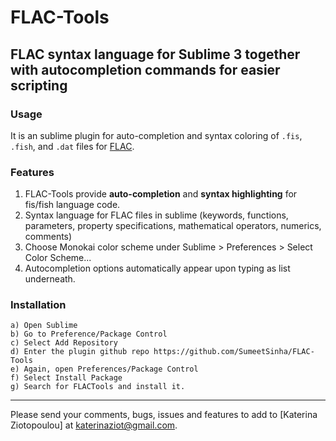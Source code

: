 # FLAC-Tools
## FLAC syntax language for Sublime 3 together with autocompletion commands for easier scripting

### Usage

It is an sublime plugin for auto-completion and syntax coloring of ```.fis```, ```.fish```, and ```.dat``` files for [FLAC](https://www.itascacg.com/software/FLAC).

### Features

1. FLAC-Tools provide **auto-completion** and **syntax highlighting** for fis/fish language code.
2. Syntax language for FLAC files in sublime (keywords, functions, parameters, property specifications, mathematical operators, numerics, comments)
3. Choose Monokai color scheme under Sublime > Preferences > Select Color Scheme...
4. Autocompletion options automatically appear upon typing as list underneath. 

### Installation 

	a) Open Sublime 
	b) Go to Preference/Package Control
	c) Select Add Repository
	d) Enter the plugin github repo https://github.com/SumeetSinha/FLAC-Tools
	e) Again, open Preferences/Package Control
	f) Select Install Package
	g) Search for FLACTools and install it.

---

Please send your comments, bugs, issues and features to add to [Katerina Ziotopoulou] at katerinaziot@gmail.com.
